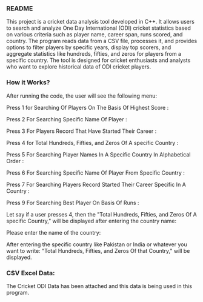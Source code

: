 ### README

This project is a cricket data analysis tool developed in C++. It allows users to search and analyze One Day International (ODI) cricket statistics based on various criteria such as player name, career span, runs scored, and country. The program reads data from a CSV file, processes it, and provides options to filter players by specific years, display top scorers, and aggregate statistics like hundreds, fifties, and zeros for players from a specific country. The tool is designed for cricket enthusiasts and analysts who want to explore historical data of ODI cricket players.

### How it Works?
After running the code, the user will see the following menu:

Press 1 for Searching Of Players On The Basis Of Highest Score :

Press 2 For Searching Specific Name Of Player :

Press 3 For Players Record That Have Started Their Career :

Press 4 for Total Hundreds, Fifties, and Zeros Of A specific Country :

Press 5 For Searching Player Names In A Specific Country In Alphabetical Order :

Press 6 For Searching Specific Name Of Player From Specific Country :

Press 7 For Searching Players Record Started Their Career Specific In A Country :

Press 9 For Searching Best Player On Basis Of Runs :


Let say if a user presses 4, then the "Total Hundreds, Fifties, and Zeros Of A specific Country," will be displayed after entering the country name:

Please enter the name of the country:

After entering the specific country like Pakistan or India or whatever you want to write:
"Total Hundreds, Fifties, and Zeros Of that Country," will be displayed.


### CSV Excel Data:
The Cricket ODI Data has been attached and this data is being used in this program.

